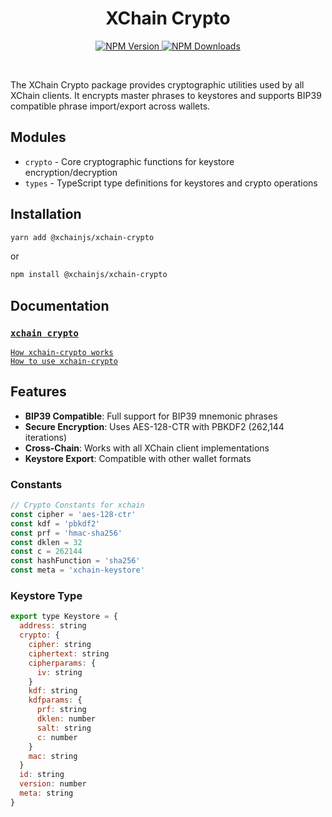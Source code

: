 <div align="center">
  <h1 align="center">XChain Crypto</h1>

  <p align="center">
    <a href='https://www.npmjs.com/package/@xchainjs/xchain-crypto' target='_blank'>
      <img alt="NPM Version" src="https://img.shields.io/npm/v/%40xchainjs%2Fxchain-crypto" />
    </a>
    <a href='https://www.npmjs.com/package/@xchainjs/xchain-crypto' target='_blank'>
      <img alt="NPM Downloads" src="https://img.shields.io/npm/d18m/%40xchainjs%2Fxchain-crypto" />
    </a>
  </p>
</div>

<br />

The XChain Crypto package provides cryptographic utilities used by all XChain clients. It encrypts master phrases to keystores and supports BIP39 compatible phrase import/export across wallets.

## Modules

- `crypto` - Core cryptographic functions for keystore encryption/decryption
- `types` - TypeScript type definitions for keystores and crypto operations

## Installation

```sh
yarn add @xchainjs/xchain-crypto
```

or

```sh
npm install @xchainjs/xchain-crypto
```

## Documentation

### [`xchain crypto`](http://docs.xchainjs.org/xchain-crypto/)
[`How xchain-crypto works`](http://docs.xchainjs.org/xchain-crypto/how-it-works.html)\
[`How to use xchain-crypto`](http://docs.xchainjs.org/xchain-crypto/how-to-use.html)


## Features

- **BIP39 Compatible**: Full support for BIP39 mnemonic phrases
- **Secure Encryption**: Uses AES-128-CTR with PBKDF2 (262,144 iterations)
- **Cross-Chain**: Works with all XChain client implementations
- **Keystore Export**: Compatible with other wallet formats

### Constants

```js
// Crypto Constants for xchain
const cipher = 'aes-128-ctr'
const kdf = 'pbkdf2'
const prf = 'hmac-sha256'
const dklen = 32
const c = 262144
const hashFunction = 'sha256'
const meta = 'xchain-keystore'
```

### Keystore Type

```js
export type Keystore = {
  address: string
  crypto: {
    cipher: string
    ciphertext: string
    cipherparams: {
      iv: string
    }
    kdf: string
    kdfparams: {
      prf: string
      dklen: number
      salt: string
      c: number
    }
    mac: string
  }
  id: string
  version: number
  meta: string
}
```

